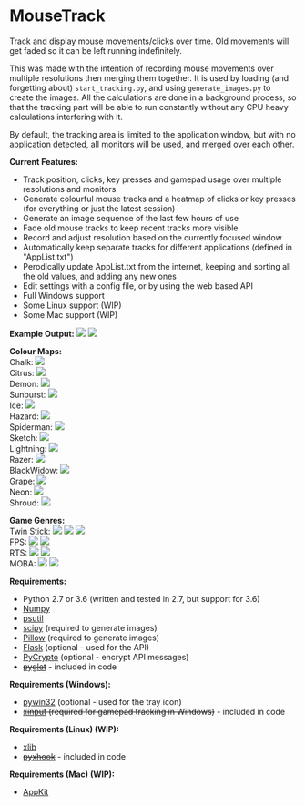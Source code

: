 # MouseTrack

Track and display mouse movements/clicks over time. Old movements will get faded so it can be left running indefinitely.

This was made with the intention of recording mouse movements over multiple resolutions then merging them together. It is used by loading (and forgetting about) `start_tracking.py`, and using `generate_images.py` to create the images. All the calculations are done in a background process, so that the tracking part will be able to run constantly without any CPU heavy calculations interfering with it.

By default, the tracking area is limited to the application window, but with no application detected, all monitors will be used, and merged over each other.

<b>Current Features:</b>
 - Track position, clicks, key presses and gamepad usage over multiple resolutions and monitors
 - Generate colourful mouse tracks and a heatmap of clicks or key presses (for everything or just the latest session)
 - Generate an image sequence of the last few hours of use
 - Fade old mouse tracks to keep recent tracks more visible
 - Record and adjust resolution based on the currently focused window
 - Automatically keep separate tracks for different applications (defined in "AppList.txt")
 - Perodically update AppList.txt from the internet, keeping and sorting all the old values, and adding any new ones
 - Edit settings with a config file, or by using the web based API
 - Full Windows support
 - Some Linux support (WIP)
 - Some Mac support (WIP)

<b>Example Output:</b>
<img src="http://i.imgur.com/UJgf0up.jpg">
<img src="http://i.imgur.com/HL023Cr.jpg">

<b>Colour Maps:</b>
<br/>Chalk:
<img src="http://i.imgur.com/ReRbDnF.jpg">
<br/>Citrus:
<img src="http://i.imgur.com/wRRsFhn.jpg">
<br/>Demon:
<img src="http://i.imgur.com/IDLRgGn.jpg">
<br/>Sunburst:
<img src="http://i.imgur.com/HtVF8In.jpg">
<br/>Ice:
<img src="http://i.imgur.com/KniZy9q.jpg">
<br/>Hazard:
<img src="http://i.imgur.com/zy9v3in.jpg">
<br/>Spiderman:
<img src="http://i.imgur.com/CwGlzfa.jpg">
<br/>Sketch:
<img src="http://i.imgur.com/z1s0iTg.jpg">
<br/>Lightning:
<img src="http://i.imgur.com/yB5udPO.jpg">
<br/>Razer:
<img src="http://i.imgur.com/Xfu0i8E.jpg">
<br/>BlackWidow:
<img src="http://i.imgur.com/1AqOHxC.jpg">
<br/>Grape:
<img src="http://i.imgur.com/fcOji6t.jpg">
<br/>Neon:
<img src="http://i.imgur.com/hd8oshz.jpg">
<br/>Shroud:
<img src="http://i.imgur.com/HmP4kSJ.jpg">

<b>Game Genres:</b>
<br/>Twin Stick:
<img src="http://i.imgur.com/mjxqbg0.png">
<img src="http://i.imgur.com/ZxBoz0i.jpg">
<img src="http://i.imgur.com/rikwsUa.jpg">
<br/>FPS:
<img src="http://i.imgur.com/Iocmy3N.jpg">
<img src="http://i.imgur.com/ii3mhBA.jpg">
<br/>RTS:
<img src="http://i.imgur.com/FSeAHYK.jpg">
<img src="http://i.imgur.com/Ct8A3tK.jpg">
<br/>MOBA:
<img src="http://i.imgur.com/X34ZrwQ.jpg">
<img src="http://i.imgur.com/Y5tttVN.jpg">

<b>Requirements:</b>
 - Python 2.7 or 3.6 (written and tested in 2.7, but support for 3.6)
 - [Numpy](https://pypi.python.org/pypi/numpy)
 - [psutil](https://pypi.python.org/pypi/psutil)
 - [scipy](https://pypi.python.org/pypi/scipy) (required to generate images)
 - [Pillow](https://pypi.python.org/pypi/Pillow) (required to generate images)
 - [Flask](http://flask.pocoo.org/) (optional - used for the API)
 - [PyCrypto](https://pypi.python.org/pypi/pycrypto) (optional - encrypt API messages)
 - ~~[pyglet](https://pypi.python.org/pypi/pyglet/1.3.0)~~ - included in code
 
<b>Requirements (Windows):</b> 
 - [pywin32](https://sourceforge.net/projects/pywin32/files/pywin32) (optional - used for the tray icon)
 - ~~[xinput](https://github.com/r4dian/Xbox-360-Controller-for-Python/blob/master/xinput.py) (required for gamepad tracking in Windows)~~ - included in code
 
<b>Requirements (Linux) (WIP):</b>
 - [xlib](https://pypi.python.org/pypi/python-xlib)
  - ~~[pyxhook](https://github.com/JeffHoogland/pyxhook/blob/master/pyxhook.py)~~ - included in code
  
<b>Requirements (Mac) (WIP):</b>
 - [AppKit](https://pypi.python.org/pypi/AppKit/0.2.8)